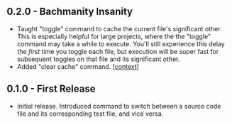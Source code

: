 ## 0.2.0 - Bachmanity Insanity

* Taught "toggle" command to cache the current file's significant other. This is especially helpful for large projects, where the the "toggle" command may take a while to execute. You'll still experience this delay the *first* time you toggle each file, but execution will be super fast for subsequent toggles on that file and its significant other.
* Added "clear cache" command. [[context](https://github.com/jasonrudolph/significant-other/pull/6#discussion_r82456722)]

## 0.1.0 - First Release

* Initial release. Introduced command to switch between a source code file and its corresponding test file, and vice versa.
